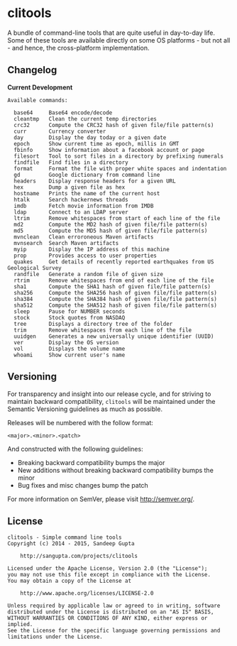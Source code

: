 clitools
========

A bundle of command-line tools that are quite useful in day-to-day life. Some of these tools
are available directly on some OS platforms - but not all - and hence, the cross-platform
implementation.

Changelog
---------

**Current Development**

```
Available commands:

  base64     Base64 encode/decode
  cleantmp   Clean the current temp directories
  crc32      Compute the CRC32 hash of given file/file pattern(s)
  curr       Currency converter
  day        Display the day today or a given date
  epoch      Show current time as epoch, millis in GMT
  fbinfo     Show information about a facebook account or page
  filesort   Tool to sort files in a directory by prefixing numerals
  findfile   Find files in a directory
  format     Format the file with proper white spaces and indentation
  gd         Google dictionary from command line
  headers    Display response headers for a given URL
  hex        Dump a given file as hex
  hostname   Prints the name of the current host
  htalk      Search hackernews threads
  imdb       Fetch movie information from IMDB
  ldap       Connect to an LDAP server
  ltrim      Remove whitespaces from start of each line of the file
  md2        Compute the MD2 hash of given file/file pattern(s)
  md5        Compute the MD5 hash of given file/file pattern(s)
  mvnclean   Clean erroroneous Maven artifacts
  mvnsearch  Search Maven artifacts
  myip       Display the IP address of this machine
  prop       Provides access to user properties
  quakes     Get details of recently reported earthquakes from US Geological Survey
  randfile   Generate a random file of given size
  rtrim      Remove whitespaces from end of each line of the file
  sha1       Compute the SHA1 hash of given file/file pattern(s)
  sha256     Compute the SHA256 hash of given file/file pattern(s)
  sha384     Compute the SHA384 hash of given file/file pattern(s)
  sha512     Compute the SHA512 hash of given file/file pattern(s)
  sleep      Pause for NUMBER seconds
  stock      Stock quotes from NASDAQ
  tree       Displays a directory tree of the folder
  trim       Remove whitespaces from each line of the file
  uuidgen    Generates a new universally unique identifier (UUID)
  ver        Display the OS version
  vol        Displays the volume name
  whoami     Show current user's name
```

Versioning
----------

For transparency and insight into our release cycle, and for striving to maintain backward compatibility,
`clitools` will be maintained under the Semantic Versioning guidelines as much as possible.

Releases will be numbered with the follow format:

`<major>.<minor>.<patch>`

And constructed with the following guidelines:

* Breaking backward compatibility bumps the major
* New additions without breaking backward compatibility bumps the minor
* Bug fixes and misc changes bump the patch

For more information on SemVer, please visit http://semver.org/.

License
-------

```
clitools - Simple command line tools
Copyright (c) 2014 - 2015, Sandeep Gupta

	http://sangupta.com/projects/clitools

Licensed under the Apache License, Version 2.0 (the "License");
you may not use this file except in compliance with the License.
You may obtain a copy of the License at

	http://www.apache.org/licenses/LICENSE-2.0

Unless required by applicable law or agreed to in writing, software
distributed under the License is distributed on an "AS IS" BASIS,
WITHOUT WARRANTIES OR CONDITIONS OF ANY KIND, either express or implied.
See the License for the specific language governing permissions and
limitations under the License.
```
